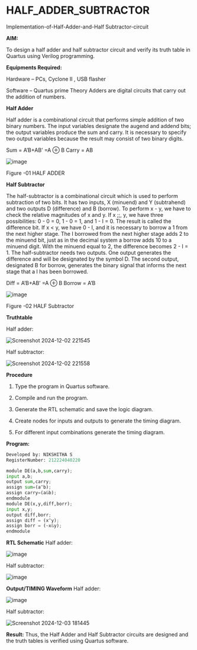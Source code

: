 # HALF_ADDER_SUBTRACTOR

Implementation-of-Half-Adder-and-Half Subtractor-circuit

**AIM:**

To design a half adder and half subtractor circuit and verify its truth table in Quartus using Verilog programming.

**Equipments Required:**

Hardware – PCs, Cyclone II , USB flasher 

Software – Quartus prime Theory Adders are digital circuits that carry out the addition of numbers.

**Half Adder**

Half adder is a combinational circuit that performs simple addition of two binary numbers. The input variables designate the augend and addend bits; the output variables produce the sum and carry. It is necessary to specify two output variables because the result may consist of two binary digits.

Sum = A’B+AB’ =A ⊕ B Carry = AB

![image](https://github.com/naavaneetha/HALF_ADDER_SUBTRACTOR/assets/154305477/bd4a0b2c-cdbc-4184-ab08-81578f121e1f)

Figure -01 HALF ADDER

**Half Subtractor**

The half-subtractor is a combinational circuit which is used to perform subtraction of two bits. It has two inputs, X (minuend) and Y (subtrahend) and two outputs D (difference) and B (borrow). To perform x - y, we have to check the relative magnitudes of x and y. If x ;;, y, we have three possibilities: 0 - 0 = 0, 1 - 0 = 1, and 1 - I = 0. The result is called the difference bit. If x < y, we have 0 - I, and it is necessary to borrow a 1 from the next higher stage. The I borrowed from the next higher stage adds 2 to the minuend bit, just as in the decimal system a borrow adds 10 to a minuend digit. With the minuend equal to 2, the difference becomes 2 - I = 1. The half-subtractor needs two outputs. One output generates the difference and will be designated by the symbol D. The second output, designated B for borrow, generates the binary signal that informs the next stage that a I has been borrowed. 

Diff = A’B+AB’ =A ⊕ B
Borrow = A’B

 ![image](https://github.com/naavaneetha/HALF_ADDER_SUBTRACTOR/assets/154305477/d76b099c-513f-4e7c-843a-e2fd028a531a)

Figure -02 HALF Subtractor

**Truthtable**

Half adder:

![Screenshot 2024-12-02 221545](https://github.com/user-attachments/assets/37372018-efad-4dd7-a437-927bfee50cdb)

Half subtractor:

![Screenshot 2024-12-02 221558](https://github.com/user-attachments/assets/82e07c7a-6002-4bd7-b470-1a6ede2ee3a3)

**Procedure**

1.	Type the program in Quartus software.

2.	Compile and run the program.

3.	Generate the RTL schematic and save the logic diagram.

4.	Create nodes for inputs and outputs to generate the timing diagram.

5.	For different input combinations generate the timing diagram.


**Program:**
```python
Developed by: NIKSHITHA S
RegisterNumber: 212224040220
```
```python
module DE(a,b,sum,carry);
input a,b;
output sum,carry;
assign sum=(a^b);
assign carry=(a&b);
endmodule
module DE(x,y,diff,borr);
input x,y;
output diff,borr;
assign diff = (x^y);
assign borr = (~x&y);
endmodule
```
**RTL Schematic**
Half adder:

![image](https://github.com/user-attachments/assets/cb56901f-2cd3-4d6b-b742-9820425877c0)

Half subtractor:

![image](https://github.com/user-attachments/assets/239249bd-49fe-413c-93fb-6aa363b06bde)


**Output/TIMING Waveform**
Half adder:

![image](https://github.com/user-attachments/assets/3b4cbc4a-d731-4698-8e7a-26c9774aa967)

Half subtractor:

![Screenshot 2024-12-03 181445](https://github.com/user-attachments/assets/71921952-f77b-465f-91fe-a12508232fd1)

**Result:**
Thus, the Half Adder and Half Subtractor circuits are designed and the truth tables is verified using
 Quartus software.
